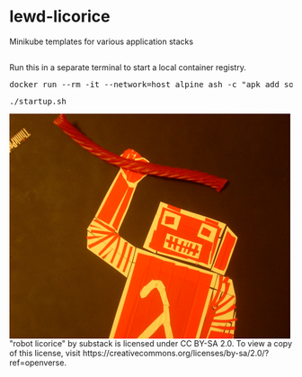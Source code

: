 # lewd-licorice
Minikube templates for various application stacks

## 
Run this in a separate terminal to start a local container registry. 
<pre>docker run --rm -it --network=host alpine ash -c "apk add socat && socat TCP-LISTEN:5000,reuseaddr,fork TCP:$(minikube ip):5000"</pre>
<pre>./startup.sh</pre>



<img title="Lewd" alt="Alt text" src="/images/01.jpg" width="500" height="400" align="center">
 "robot licorice" by substack is licensed under CC BY-SA 2.0. To view a copy of this license, visit https://creativecommons.org/licenses/by-sa/2.0/?ref=openverse.

